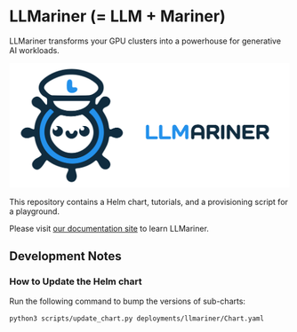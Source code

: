 # LLMariner (= LLM + Mariner)

LLMariner transforms your GPU clusters into a powerhouse for generative AI workloads.

![alt text](https://github.com/llmariner/.github/blob/main/images/logo.png?raw=true)

This repository contains a Helm chart, tutorials, and a provisioning script for a playground.

Please visit [our documentation site](https://llmariner.readthedocs.io/) to learn LLMariner.

## Development Notes

### How to Update the Helm chart

Run the following command to bump the versions of sub-charts:

```console
python3 scripts/update_chart.py deployments/llmariner/Chart.yaml
```
